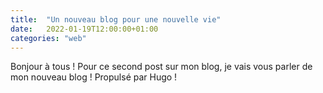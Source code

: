 ```yaml
---
title:  "Un nouveau blog pour une nouvelle vie"
date:   2022-01-19T12:00:00+01:00
categories: "web"
---
```

Bonjour à tous ! Pour ce second post sur mon blog, je vais vous parler de mon nouveau blog !
Propulsé par Hugo !

